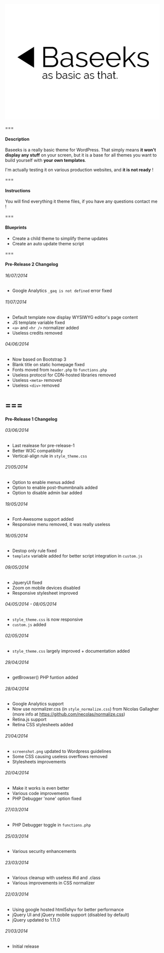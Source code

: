![alt text](https://raw.githubusercontent.com/KeitIG/Baseeks/master/screenshot.png "Baseeks Logo")

===

#### Description

Baseeks is a really basic theme for WordPress. That simply means **it won't display any stuff** on your screen, but it is a base for all themes you want to build yourself with **your own templates**.

I'm actually testing it on various production websites, and **it is not ready** !

===

#### Instructions

You will find everything it theme files, if you have any questions contact me !

===

#### Blueprints

* Create a child theme to simplify theme updates
* Create an auto update theme script

===

#### Pre-Release 2 Changelog

###### 16/07/2014

* Google Analytics ```_gaq is not defined``` error fixed

###### 11/07/2014

* Default template now display WYSIWYG editor's page content
* JS template variable fixed
* ```<a>``` and ```<hr />``` normalizer added
* Useless credits removed

###### 04/06/2014

* Now based on Bootstrap 3
* Blank title on static homepage fixed
* Fonts moved from ```header.php``` to ```functions.php```
* Useless protocol for CDN-hosted libraries removed
* Useless ```<meta>``` removed
* Useless ```<div>``` removed

===
===

#### Pre-Release 1 Changelog

###### 03/06/2014

* Last realease for pre-release-1
* Better W3C compatibility
* Vertical-align rule in ```style_theme.css```

###### 21/05/2014

* Option to enable menus added
* Option to enable post-thummbnails added
* Option to disable admin bar added

###### 19/05/2014

* Font-Awesome support added
* Responsive menu removed, it was really useless

###### 16/05/2014

* Destop only rule fixed
* ```template``` variable added for better script integration in ```custom.js```

###### 09/05/2014

* JqueryUI fixed
* Zoom on mobile devices disabled
* Responsive stylesheet improved

###### 04/05/2014 - 08/05/2014

* ```style_theme.css``` is now responsive
* ```custom.js``` added

###### 02/05/2014

* ```style_theme.css``` largely improved + documentation added

###### 29/04/2014

* getBrowser() PHP funtion added

###### 28/04/2014

* Google Analytics support
* Now use normalizer.css (in ```style_normalize.css```) from Nicolas Gallagher (more info at https://github.com/necolas/normalize.css)
* Retina.js support
* Retina CSS stylesheets added

###### 21/04/2014

* ```screenshot.png``` updated to Wordpress guidelines
* Some CSS causing useless overflows removed
* Stylesheets improvements

###### 20/04/2014

* Make it works is even better
* Various code improvements
* PHP Debugger 'none' option fixed

###### 27/03/2014

* PHP Debugger toggle in ```functions.php```

###### 25/03/2014

* Various security enhancements

###### 23/03/2014

* Various cleanup with useless #id and .class
* Various improvements in CSS normalizer

###### 22/03/2014

* Using google hosted html5shyv for better performance
* jQuery UI and jQuery mobile support (disabled by default)
* jQuery updated to 1.11.0

###### 21/03/2014

* Initial release